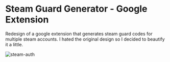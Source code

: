 # Steam Guard Generator - Google Extension
Redesign of a google extension that generates steam guard codes for multiple steam accounts.
I hated the original design so I decided to beautify it a little.

![steam-auth](https://i.imgur.com/cY65W1M.png)
